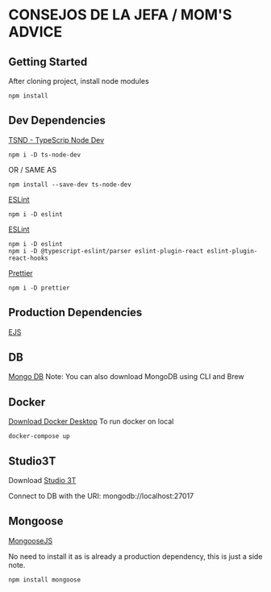 # CONSEJOS DE LA JEFA / MOM'S ADVICE
## Getting Started

After cloning project, install node modules
```
npm install
```
## Dev Dependencies

[TSND - TypeScrip Node Dev](https://www.npmjs.com/package/ts-node-dev) 
```
npm i -D ts-node-dev
```
OR / SAME AS 
```
npm install --save-dev ts-node-dev
```

[ESLint](https://eslint.org)
```
npm i -D eslint
```

[ESLint](https://eslint.org)
```
npm i -D eslint
npm i -D @typescript-eslint/parser eslint-plugin-react eslint-plugin-react-hooks 

```

[Prettier](https://www.npmjs.com/package/prettier) 
```
npm i -D prettier
```

## Production Dependencies

[EJS](https://ejs.co/)

## DB

[Mongo DB](https://www.mongodb.com/)
Note: You can also download MongoDB using CLI and Brew

## Docker

[Download Docker Desktop](https://www.docker.com/products/docker-desktop/)
To run docker on local
```
docker-compose up
```

## Studio3T

Download
[Studio 3T](https://studio3t.com/)

Connect to DB with the URI:  mongodb://localhost:27017

## Mongoose
[MongooseJS](https://mongoosejs.com/)

No need to install it as is already a production dependency, this is just a side note.

```
npm install mongoose
```



